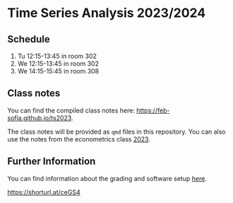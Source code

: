 # Time Series Analysis 2023/2024

## Schedule

1. Tu 12:15-13:45 in room 302
2. We 12:15-13:45 in room 302
3. We 14:15-15:45 in room 308

## Class notes

You can find the compiled class notes here: https://feb-sofia.github.io/ts2023. 

The class notes will be provided as `qmd` files in this repository. You can also use
the notes from the econometrics class [2023](https://feb-sofia.github.io/econometrics-2023).

## Further Information

You can find information about the grading and software setup [here](https://feb-sofia.github.io/ts2023/).

https://shorturl.at/ceGS4
